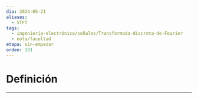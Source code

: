 ```yaml
---
dia: 2024-05-21
aliases:
  - STFT
tags:
  - ingeniería-electrónica/señales/Transformada-discreta-de-Fourier
  - nota/facultad
etapa: sin-empezar
orden: 331
---
```

# Definición
---
